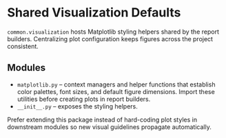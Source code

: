# Shared Visualization Defaults

`common.visualization` hosts Matplotlib styling helpers shared by the report
builders. Centralizing plot configuration keeps figures across the project
consistent.

## Modules

- `matplotlib.py` – context managers and helper functions that establish color
  palettes, font sizes, and default figure dimensions. Import these utilities
  before creating plots in report builders.
- `__init__.py` – exposes the styling helpers.

Prefer extending this package instead of hard-coding plot styles in downstream
modules so new visual guidelines propagate automatically.

